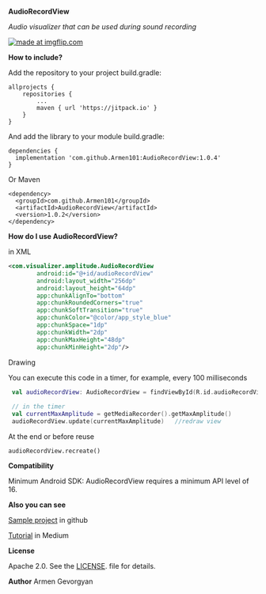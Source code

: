 **AudioRecordView**

*Audio visualizer that can be used during sound recording*

<a href="https://imgflip.com/gif/3keacb"><img src="https://i.imgflip.com/3keacb.gif" title="made at imgflip.com"/></a>

**How to include?**

Add the repository to your project build.gradle:
```
allprojects {
    repositories {
        ...
        maven { url 'https://jitpack.io' }
    }
}
```
And add the library to your module build.gradle:
```
dependencies {
  implementation 'com.github.Armen101:AudioRecordView:1.0.4'
}
```
Or Maven
```
<dependency>
  <groupId>com.github.Armen101</groupId>
  <artifactId>AudioRecordView</artifactId>
  <version>1.0.2</version>
</dependency>
```

**How do I use AudioRecordView?**

in XML 

```xml
<com.visualizer.amplitude.AudioRecordView
        android:id="@+id/audioRecordView"
        android:layout_width="256dp"
        android:layout_height="64dp"
        app:chunkAlignTo="bottom"                                  
        app:chunkRoundedCorners="true"
        app:chunkSoftTransition="true"                                  
        app:chunkColor="@color/app_style_blue"
        app:chunkSpace="1dp"
        app:chunkWidth="2dp"
        app:chunkMaxHeight="48dp"
        app:chunkMinHeight="2dp"/>
```
Drawing

You can execute this code in a timer, for example, every 100 milliseconds

```kotlin
 val audioRecordView: AudioRecordView = findViewById(R.id.audioRecordView)
 
 // in the timer
 val currentMaxAmplitude = getMediaRecorder().getMaxAmplitude()
 audioRecordView.update(currentMaxAmplitude)   //redraw view
```

At the end or before reuse
```
audioRecordView.recreate()
```
**Compatibility**

Minimum Android SDK: AudioRecordView requires a minimum API level of 16.

**Also you can see**

[Sample project](https://github.com/Armen101/AudioRecordViewSample) in github

[Tutorial](https://medium.com/@gevorgyanweb/audiorecordview-or-simplest-and-best-audio-visualizer-for-android-4fcec59608) in Medium

**License**

Apache 2.0. See the [LICENSE](https://github.com/Armen101/AudioRecordView/blob/master/LICENSE). file for details.

**Author**
Armen Gevorgyan
